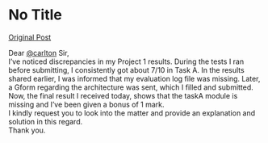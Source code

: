 # No Title

[Original Post](https://discourse.onlinedegree.iitm.ac.in/t/171141/309)

<p>Dear <a class="mention" href="/u/carlton">@carlton</a> Sir,<br>
I’ve noticed discrepancies in my Project 1 results. During the tests I ran before submitting, I consistently got about 7/10 in Task A. In the results shared earlier, I was informed that my evaluation log file was missing. Later, a Gform regarding the architecture was sent, which I filled and submitted. Now, the final result I received today, shows that the taskA module is missing and I’ve been given a bonus of 1 mark.<br>
I kindly request you to look into the matter and provide an explanation and solution in this regard.<br>
Thank you.</p>